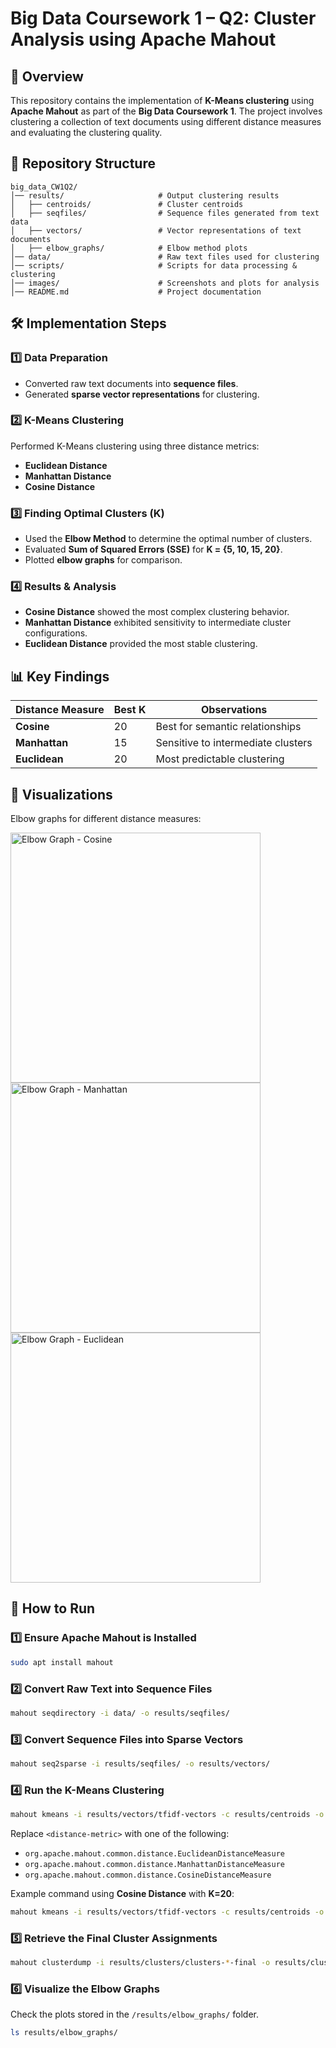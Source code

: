 # Big Data Coursework 1 – Q2: Cluster Analysis using Apache Mahout

## 📖 Overview
This repository contains the implementation of **K-Means clustering** using **Apache Mahout** as part of the **Big Data Coursework 1**. The project involves clustering a collection of text documents using different distance measures and evaluating the clustering quality.

## 📂 Repository Structure
```
big_data_CW1Q2/
│── results/                     # Output clustering results
│   ├── centroids/               # Cluster centroids
│   ├── seqfiles/                # Sequence files generated from text data
│   ├── vectors/                 # Vector representations of text documents
│   ├── elbow_graphs/            # Elbow method plots
│── data/                        # Raw text files used for clustering
│── scripts/                     # Scripts for data processing & clustering
│── images/                      # Screenshots and plots for analysis
│── README.md                    # Project documentation
```


## 🛠️ Implementation Steps
### 1️⃣ Data Preparation
- Converted raw text documents into **sequence files**.
- Generated **sparse vector representations** for clustering.

### 2️⃣ K-Means Clustering
Performed K-Means clustering using three distance metrics:
- **Euclidean Distance**
- **Manhattan Distance**
- **Cosine Distance**

### 3️⃣ Finding Optimal Clusters (K)
- Used the **Elbow Method** to determine the optimal number of clusters.
- Evaluated **Sum of Squared Errors (SSE)** for **K = {5, 10, 15, 20}**.
- Plotted **elbow graphs** for comparison.

### 4️⃣ Results & Analysis
- **Cosine Distance** showed the most complex clustering behavior.
- **Manhattan Distance** exhibited sensitivity to intermediate cluster configurations.
- **Euclidean Distance** provided the most stable clustering.

## 📊 Key Findings
| Distance Measure | Best K | Observations |
|-----------------|--------|-------------|
| **Cosine**      | 20     | Best for semantic relationships |
| **Manhattan**   | 15     | Sensitive to intermediate clusters |
| **Euclidean**   | 20     | Most predictable clustering |

## 📸 Visualizations
Elbow graphs for different distance measures:

<img src="results/elbow_graphs/coselbow.png" alt="Elbow Graph - Cosine" width="400">
<img src="results/elbow_graphs/manelbow.png" alt="Elbow Graph - Manhattan" width="400">
<img src="results/elbow_graphs/eucelbow.png" alt="Elbow Graph - Euclidean" width="400">



## 📝 How to Run
### 1️⃣ Ensure Apache Mahout is Installed
```bash
sudo apt install mahout
```

### 2️⃣ Convert Raw Text into Sequence Files
```bash
mahout seqdirectory -i data/ -o results/seqfiles/
```

### 3️⃣ Convert Sequence Files into Sparse Vectors
```bash
mahout seq2sparse -i results/seqfiles/ -o results/vectors/
```

### 4️⃣ Run the K-Means Clustering
```bash
mahout kmeans -i results/vectors/tfidf-vectors -c results/centroids -o results/clusters -dm <distance-metric> -k <num-clusters> -ow -cl
```
Replace `<distance-metric>` with one of the following:
- `org.apache.mahout.common.distance.EuclideanDistanceMeasure`
- `org.apache.mahout.common.distance.ManhattanDistanceMeasure`
- `org.apache.mahout.common.distance.CosineDistanceMeasure`

Example command using **Cosine Distance** with **K=20**:
```bash
mahout kmeans -i results/vectors/tfidf-vectors -c results/centroids -o results/clusters -dm org.apache.mahout.common.distance.CosineDistanceMeasure -k 20 -ow -cl
```

### 5️⃣ Retrieve the Final Cluster Assignments
```bash
mahout clusterdump -i results/clusters/clusters-*-final -o results/cluster_summary.txt
```

### 6️⃣ Visualize the Elbow Graphs
Check the plots stored in the `/results/elbow_graphs/` folder.
```bash
ls results/elbow_graphs/
```





